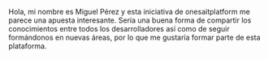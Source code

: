 
Hola, mi nombre es Miguel Pérez y esta iniciativa de onesaitplatform me parece una apuesta interesante. Sería una buena forma de compartir los conocimientos entre todos los desarrolladores así como de seguir formándonos en nuevas áreas, por lo que me gustaría formar parte de esta plataforma.